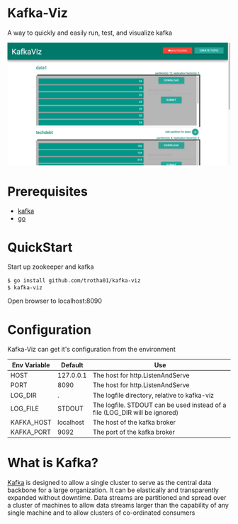 Kafka-Viz
===

A way to quickly and easily run, test, and visualize kafka

![kafka image](https://github.com/trotha01/kafka-viz/blob/master/assets/kafka-viz.png)

Prerequisites
===
 - [kafka](http://kafka.apache.org/downloads.html)
 - [go](https://golang.org/doc/install)

QuickStart
===
Start up zookeeper and kafka

```
$ go install github.com/trotha01/kafka-viz
$ kafka-viz
```

Open browser to localhost:8090

Configuration
===
Kafka-Viz can get it's configuration from the environment

| Env Variable | Default       | Use                                                                         |
| ------------ | ------------- | ----------                                                                  |
| HOST         | 127.0.0.1     | The host for http.ListenAndServe                                            |
| PORT         | 8090          | The host for http.ListenAndServe                                            |
| LOG_DIR      | .             | The logfile directory, relative to kafka-viz                                |
| LOG_FILE     | STDOUT        | The logfile. STDOUT can be used instead of a file (LOG_DIR will be ignored) |
| KAFKA_HOST   | localhost     | The host of the kafka broker                                                |
| KAFKA_PORT   | 9092          | The port of the kafka broker                                                |



What is Kafka?
===
[Kafka](http://kafka.apache.org/) is designed to allow a single cluster to serve as the central data backbone for a large organization. It can be elastically and transparently expanded without downtime. Data streams are partitioned and spread over a cluster of machines to allow data streams larger than the capability of any single machine and to allow clusters of co-ordinated consumers

